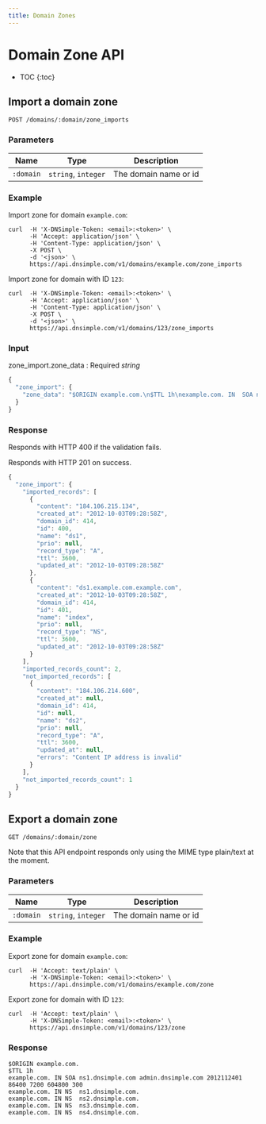 ```yaml
---
title: Domain Zones
---
```


# Domain Zone API

* TOC
{:toc}


## Import a domain zone

    POST /domains/:domain/zone_imports

### Parameters

Name | Type | Description
-----|------|------------
`:domain` | `string`, `integer` | The domain name or id

### Example

Import zone for domain `example.com`:

    curl  -H 'X-DNSimple-Token: <email>:<token>' \
          -H 'Accept: application/json' \
          -H 'Content-Type: application/json' \
          -X POST \
          -d '<json>' \
          https://api.dnsimple.com/v1/domains/example.com/zone_imports

Import zone for domain with ID `123`:

    curl  -H 'X-DNSimple-Token: <email>:<token>' \
          -H 'Accept: application/json' \
          -H 'Content-Type: application/json' \
          -X POST \
          -d '<json>' \
          https://api.dnsimple.com/v1/domains/123/zone_imports

### Input

zone_import.zone_data
: Required _string_

~~~js
{
  "zone_import": {
    "zone_data": "$ORIGIN example.com.\n$TTL 1h\nexample.com. IN  SOA ns1.dnsimple.com admin.dnsimple.com 2011092001 86400 7200 604800 300\nexample.com. IN NS  ns1.dnsimple.com.\nexample.com. IN NS  ns2.dnsimple.com.\nexample.com. IN NS  ns3.dnsimple.com.\nexample.com. IN NS  ns4.dnsimple.com.\nds1.example.com. 3600 IN  A 184.106.215.134\nindex.example.com. 3600 IN  NS ds1.example.com\n; example.com. 3600 IN  URL http://dnsimple.com\n; www.example.com. 3600 IN  URL https://dnsimple.com"
  }
}
~~~

### Response

Responds with HTTP 400 if the validation fails.

Responds with HTTP 201 on success.

~~~js
{
  "zone_import": {
    "imported_records": [
      {
        "content": "184.106.215.134",
        "created_at": "2012-10-03T09:28:58Z",
        "domain_id": 414,
        "id": 400,
        "name": "ds1",
        "prio": null,
        "record_type": "A",
        "ttl": 3600,
        "updated_at": "2012-10-03T09:28:58Z"
      },
      {
        "content": "ds1.example.com.example.com",
        "created_at": "2012-10-03T09:28:58Z",
        "domain_id": 414,
        "id": 401,
        "name": "index",
        "prio": null,
        "record_type": "NS",
        "ttl": 3600,
        "updated_at": "2012-10-03T09:28:58Z"
      }
    ],
    "imported_records_count": 2,
    "not_imported_records": [
      {
        "content": "184.106.214.600",
        "created_at": null,
        "domain_id": 414,
        "id": null,
        "name": "ds2",
        "prio": null,
        "record_type": "A",
        "ttl": 3600,
        "updated_at": null,
        "errors": "Content IP address is invalid"
      }
    ],
    "not_imported_records_count": 1
  }
}
~~~

## Export a domain zone

    GET /domains/:domain/zone

Note that this API endpoint responds only using the MIME type plain/text at the moment.

### Parameters

Name | Type | Description
-----|------|------------
`:domain` | `string`, `integer` | The domain name or id

### Example

Export zone for domain `example.com`:

    curl  -H 'Accept: text/plain' \
          -H 'X-DNSimple-Token: <email>:<token>' \
          https://api.dnsimple.com/v1/domains/example.com/zone

Export zone for domain with ID `123`:

    curl  -H 'Accept: text/plain' \
          -H 'X-DNSimple-Token: <email>:<token>' \
          https://api.dnsimple.com/v1/domains/123/zone

### Response

~~~
$ORIGIN example.com.
$TTL 1h
example.com. IN SOA ns1.dnsimple.com admin.dnsimple.com 2012112401 86400 7200 604800 300
example.com. IN NS  ns1.dnsimple.com.
example.com. IN NS  ns2.dnsimple.com.
example.com. IN NS  ns3.dnsimple.com.
example.com. IN NS  ns4.dnsimple.com.
~~~
